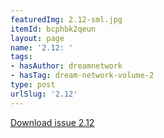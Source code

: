 ```yaml
---
featuredImg: 2.12-sml.jpg
itemId: bcphbk2qeun
layout: page
name: '2.12: '
tags:
- hasAuthor: dreamnetwork
- hasTag: dream-network-volume-2
type: post
urlSlug: '2.12'
---
```

<a href="../files/pdfs/Volume_2/2.12-Dream-Craft-Volume-2-No-12.pdf" download="">Download issue 2.12</a>